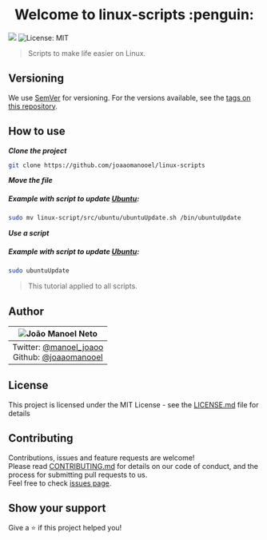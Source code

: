 <h1 align="center">Welcome to linux-scripts :penguin:</h1>

<p>
  <img src="https://img.shields.io/badge/version-0.1.0-blue.svg?cacheSeconds=2592000" />
  <img alt="License: MIT" src="https://img.shields.io/badge/license-MIT-yellow.svg" target="_blank" />
</p>

> Scripts to make life easier on Linux.

## Versioning

We use [SemVer](http://semver.org/) for versioning. For the versions available, see the [tags on this repository](https://github.com/joaaomanooel/books-api/tags).

## How to use
***Clone the project***

```sh
git clone https://github.com/joaaomanooel/linux-scripts
```

***Move the file*** <br/>
##### *Example with script to update [Ubuntu](src/ubuntu/ubuntuUpdate.sh):*

```sh
sudo mv linux-script/src/ubuntu/ubuntuUpdate.sh /bin/ubuntuUpdate
```

***Use a script*** <br/>
##### *Example with script to update [Ubuntu](src/ubuntu/ubuntuUpdate.sh):*

```sh
sudo ubuntuUpdate
```

> This tutorial applied to all scripts.

## Author

| ![João Manoel Neto](https://avatars2.githubusercontent.com/u/17843076?v=3&s=150)|
|:---------------------:|
| Twitter: [@manoel_joaoo](https://twitter.com/manoel_joaoo) <br /> Github: [@joaaomanooel](https://github.com/joaaomanooel) |

## License

This project is licensed under the MIT License - see the [LICENSE.md](LICENSE.md) file for details

## Contributing
 Contributions, issues and feature requests are welcome!<br />
Please read [CONTRIBUTING.md](https://gist.github.com/PurpleBooth/b24679402957c63ec426) for details on our code of conduct, and the process for submitting pull requests to us.
<br />Feel free to check [issues page](https://github.com/joaaomanooel/linux-scripts/issues).
## Show your support

Give a ⭐️ if this project helped you!

